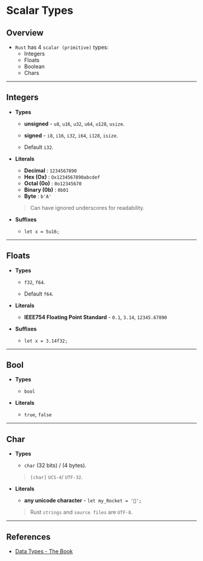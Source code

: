 # Scalar Types

## Overview

* `Rust` has 4 `scalar (primitive)` types:
    * Integers
    * Floats
    * Boolean
    * Chars

---

## __Integers__

* __Types__

    * __unsigned__ - `u8`, `u16`, `u32`, `u64`, `u128`, `usize`.

    * __signed__ - `i8`, `i16`, `i32`, `i64`, `i128`, `isize`.

    * Default `i32`. 

* __Literals__
    * __Decimal__ : `1234567890`
    * __Hex (Ox)__ : `Ox1234567890abcdef`
    * __Octal (0o)__ : `0o12345670`
    * __Binary (0b)__ : `0b01` 
    * __Byte__ : `b'A'`

    > Can have ignored underscores for readability.

* __Suffixes__
    * `let x = 5u16;`

---

## __Floats__

* __Types__

    * `f32`, `f64`.

    * Default `f64`.

* __Literals__
    * __IEEE754 Floating Point Standard__ - `0.1`, `3.14`, `12345.67890`

* __Suffixes__
    * `let x = 3.14f32;`

---

## Bool

* __Types__

    * `bool`

* __Literals__
    * `true`, `false`

---

## Char

* __Types__

    * `char` (32 bits) / (4 bytes).

    > `[char]` `UCS-4`/ `UTF-32`.

* __Literals__

    * __any unicode character__ - `let my_Rocket = '🚀';` 

    > Rust `strings` and `source files` are `UTF-8`.

---

## References

* [Data Types - The Book](https://doc.rust-lang.org/book/ch03-02-data-types.html)